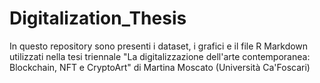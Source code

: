 # Digitalization_Thesis
In questo repository sono presenti i dataset, i grafici e il file R Markdown utilizzati nella tesi triennale "La digitalizzazione dell'arte contemporanea: Blockchain, NFT e CryptoArt" di Martina Moscato (Università Ca'Foscari)

